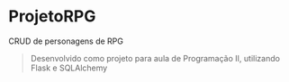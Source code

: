 # ProjetoRPG
CRUD de personagens de RPG

>Desenvolvido como projeto para aula de Programação II, utilizando Flask e SQLAlchemy

